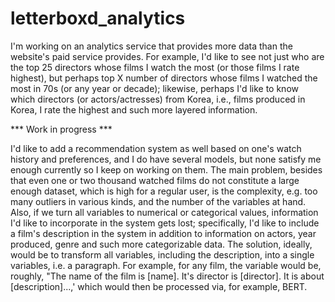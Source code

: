 # letterboxd_analytics

I'm working on an analytics service that provides more data than the website's paid service provides. 
For example, I'd like to see not just who are the top 25 directors whose films I watch the most (or those films I rate highest), but perhaps top X number of directors whose films I watched the most in 70s (or any year or decade); likewise, perhaps I'd like to know which directors (or actors/actresses) from Korea, i.e., films produced in Korea, I rate the highest and such more layered information. 

*** Work in progress ***

I'd like to add a recommendation system as well based on one's watch history and preferences, and I do have several models, but none satisfy me enough currently so I keep on working on them.
The main problem, besides that even one or two thousand watched films do not constitute a large enough dataset, which is high for a regular user, is the complexity, e.g. too many outliers in various kinds, and the number of the variables at hand.
Also, if we turn all variables to numerical or categorical values, information I'd like to incorporate in the system gets lost; specifically, I'd like to include a film's description in the system in addition to information on actors, year produced, genre and such more categorizable data.
The solution, ideally, would be to transform all variables, including the description, into a single variables, i.e. a paragraph.
For example, for any film, the variable would be, roughly, "The name of the film is [name]. It's director is [director]. It is about [description]...,' which would then be processed via, for example, BERT.
